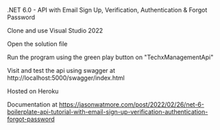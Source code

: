 
.NET 6.0 - API with Email Sign Up, Verification, Authentication & Forgot Password

Clone and use Visual Studio 2022

Open the solution file

Run the program using the green play button on "TechxManagementApi"

Visit and test the api using swagger at http://localhost:5000/swagger/index.html

Hosted on Heroku

Documentation at https://jasonwatmore.com/post/2022/02/26/net-6-boilerplate-api-tutorial-with-email-sign-up-verification-authentication-forgot-password
